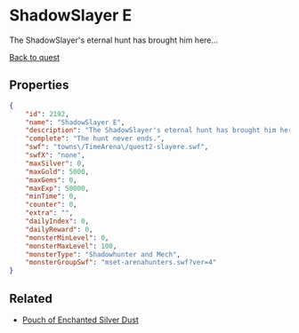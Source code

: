 # ShadowSlayer E

The ShadowSlayer's eternal hunt has brought him here...

[Back to quest](../quests.md)

## Properties

```json
{
    "id": 2192,
    "name": "ShadowSlayer E",
    "description": "The ShadowSlayer's eternal hunt has brought him here...",
    "complete": "The hunt never ends.",
    "swf": "towns\/TimeArena\/quest2-slayere.swf",
    "swfX": "none",
    "maxSilver": 0,
    "maxGold": 5000,
    "maxGems": 0,
    "maxExp": 50000,
    "minTime": 0,
    "counter": 0,
    "extra": "",
    "dailyIndex": 0,
    "dailyReward": 0,
    "monsterMinLevel": 0,
    "monsterMaxLevel": 100,
    "monsterType": "Shadowhunter and Mech",
    "monsterGroupSwf": "mset-arenahunters.swf?ver=4"
}
```

## Related

- [Pouch of Enchanted Silver Dust](../items/22193-pouch-of-enchanted-silver-dust.md)


